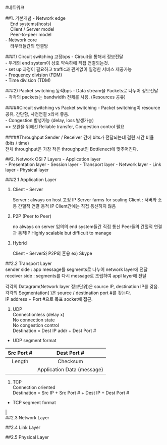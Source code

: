 #네트워크



##1. 기본개념
\- Network edge  
&nbsp;&nbsp;&nbsp;&nbsp;End systems(hosts)  
&nbsp;&nbsp;&nbsp;&nbsp;Client / Server model  
&nbsp;&nbsp;&nbsp;&nbsp;Peer-to-peer model  
\- Network core  
&nbsp;&nbsp;&nbsp;&nbsp;라우터들간의 연결망

###1) Circuit switching    고정bps
\- Circuit을 통해서 정보전달  
\- 두개의 end system이 상호 약속하에 직접 연결되는것.  
\- set up 과정이 필요하고 traffic과 관계없이 일정한 서비스 제공가능  
\- Frequency division (FDM)  
\- Time division (TDM)  

###2) Packet switching    동적bps
\- Data stream을 Packets로 나누어 정보전달  
\- 각각의 packets는 bandwidth 전체를 사용. (Resources 공유)  
       
#####Circuit switching vs Packet switching
\- Packet switching이 resource 공유, 간단함, 사전연결 x라서 좋음.  
\- Congestion 발생가능 (delay, loss 발생가능)    
    =>    보완을 위해선 Reliable transfer, Congestion control 필요    

#####Throughput
Sender / Receiver 간에 bits가 전달되는데 걸린 시간 비율 (bits / time)  
전체 throughput은 가장 작은 throughput인 Bottlenect에 맞추어진다.


##2. Network OSI 7 Layers
\- Application layer  
\- Presentation layer
\- Session layer
\- Transport layer
\- Network layer
\- Link layer
\- Physical layer

###2.1 Application Layer
1) Client - Server  

	Server : always on host
            고정 IP
            Server farms for scaling
    Client : 서버와 소통
            간헐적 연결
            동적 IP
            Client간에는 직접 통신하지 않음


2) P2P (Peer to Peer)

    no always on server
    임의의 end system들간 직접 통신
    Peer들의 간헐적 연결과 동적IP
    Highly scalable but difficult to manage

3) Hybrid  
    
    Client - Server와 P2P의 혼용
    ex) Skype

##2.2 Transport Layer  
sender side : app message를 segments로 나누어 network layer에 전달  
receiver side : segments를 다시 message로 조립하여 appl layer에 전달  

각각의 Datagram(Network layer 정보단위)은 source IP, destination IP를 갖음.  
각각의 Segmentation( )은 source / destination port #를 갖는다.  
IP address + Port #으로 목표 socket에 접근.   

1) UDP  
    Connectionless    (delay x)  
    No connection state  
    No congestion control  
    Destination = Dest IP addr + Dest Port #    

* UDP segment format

| Src Port # | Dest Port # |
|:---------:|:-----------:|
| Length     | Checksum  |
|| Application Data (message)|



1) TCP  
	Connection oriented    
	Destination = Src IP + Src Port # + Dest IP + Dest Port #    
 
* TCP segment format

|       
##2.3 Network Layer

##2.4 Link Layer

##2.5 Physical Layer














